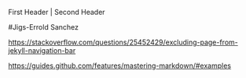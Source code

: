 First Header | Second Header


#Jigs-Errold Sanchez

https://stackoverflow.com/questions/25452429/excluding-page-from-jekyll-navigation-bar

https://guides.github.com/features/mastering-markdown/#examples